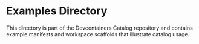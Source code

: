 # Examples Directory

This directory is part of the Devcontainers Catalog repository and contains example manifests and workspace scaffolds that illustrate catalog usage.

